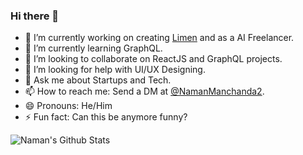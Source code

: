 ### Hi there 👋

- 🔭 I’m currently working on creating [Limen](https://github.com/LimenLabs) and as a AI Freelancer.
- 🌱 I’m currently learning GraphQL.
- 👯 I’m looking to collaborate on ReactJS and GraphQL projects.
- 🤔 I’m looking for help with UI/UX Designing.
- 💬 Ask me about Startups and Tech.
- 📫 How to reach me: Send a DM at [@NamanManchanda2](https://twitter.com/NamanManchanda2).
- 😄 Pronouns: He/Him
- ⚡ Fun fact: Can this be anymore funny?

![Naman's Github Stats](https://github-readme-stats.vercel.app/api?username=namanmanchanda09&show_icons=true&hide_border=true)

